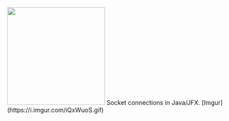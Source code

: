 <img src="https://i.imgur.com/dqC8grW.png" width="225">
Socket connections in Java/JFX.
[Imgur](https://i.imgur.com/iQxWuoS.gif)
